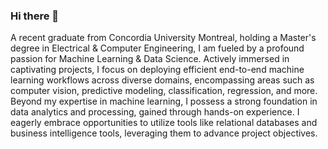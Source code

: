### Hi there 👋

A recent graduate from Concordia University Montreal, holding a Master's degree in Electrical & Computer Engineering, I am fueled by a profound passion for Machine Learning & Data Science. Actively immersed in captivating projects, I focus on deploying efficient end-to-end machine learning workflows across diverse domains, encompassing areas such as computer vision, predictive modeling, classification, regression, and more. Beyond my expertise in machine learning, I possess a strong foundation in data analytics and processing, gained through hands-on experience. I eagerly embrace opportunities to utilize tools like relational databases and business intelligence tools, leveraging them to advance project objectives.





<!--
**HassanMahmoodKhan/HassanMahmoodKhan** is a ✨ _special_ ✨ repository because its `README.md` (this file) appears on your GitHub profile.

Here are some ideas to get you started:

- 🔭 I’m currently working on ...
- 🌱 I’m currently learning ...
- 👯 I’m looking to collaborate on ...
- 🤔 I’m looking for help with ...
- 💬 Ask me about ...
- 📫 How to reach me: ...
- 😄 Pronouns: ...
- ⚡ Fun fact: ...
-->
